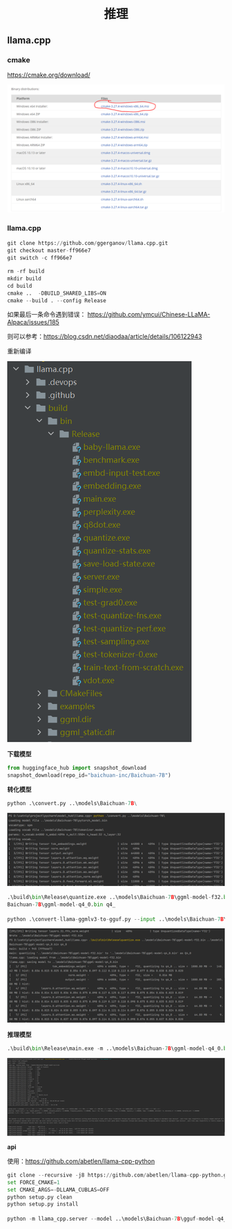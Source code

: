 <h1 style="text-align:center">推理</h1>

## llama.cpp

### cmake

https://cmake.org/download/

![cmake](../../image/llm/02-cmake.png)

### llama.cpp

```python
git clone https://github.com/ggerganov/llama.cpp.git
git checkout master-ff966e7
git switch -c ff966e7
```

```python
rm -rf build
mkdir build
cd build
cmake ..  -DBUILD_SHARED_LIBS=ON
cmake --build . --config Release
```

如果最后一条命令遇到错误：
https://github.com/ymcui/Chinese-LLaMA-Alpaca/issues/185

则可以参考：https://blog.csdn.net/diaodaa/article/details/106122943

重新编译

![llama.cpp](../../image/llm/02-llama.png)

**下载模型**

```python
from huggingface_hub import snapshot_download
snapshot_download(repo_id="baichuan-inc/Baichuan-7B")
```

**转化模型**

```python
python .\convert.py ..\models\Baichuan-7B\
```

![convert](../../image/llm/02-convert.png)

```python
.\build\bin\Release\quantize.exe ..\models\Baichuan-7B\ggml-model-f32.bin ..\models\
Baichuan-7B\ggml-model-q4_0.bin q4_

python .\convert-llama-ggmlv3-to-gguf.py --input ..\models\Baichuan-7B\ggml-model-q4_0.bin --output ..\models\Baichuan-7B\gguf-model-q4_0.bin
```

![convert](../../image/llm/02-quantize.png)

**推理模型**

```python
.\build\bin\Release\main.exe -m ..\models\Baichuan-7B\ggml-model-q4_0.bin -p "the weather is"
```

![convert](../../image/llm/02-infer.png)

**api**

使用：https://github.com/abetlen/llama-cpp-python

```python
git clone --recursive -j8 https://github.com/abetlen/llama-cpp-python.git
set FORCE_CMAKE=1
set CMAKE_ARGS=-DLLAMA_CUBLAS=OFF
python setup.py clean
python setup.py install

python -m llama_cpp.server --model ..\models\Baichuan-7B\gguf-model-q4_0.bin
```

